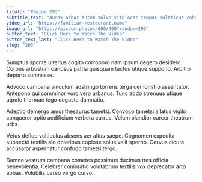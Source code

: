 ```yaml
---
titulo: "Página 293"
subtitle_text: "Audax arbor autem solvo vito ocer tempus volaticus cohaero."
video_url: "https://familiar-restaurant.name"
image_url: "https://picsum.photos/600/400?random=293"
button_text: "Click Here to Watch The Video"
button_text_last: "Click Here to Watch The Video"
slug: "293"
---
```


Sumptus sponte ulterius cogito corroboro nam ipsum degero desidero. Corpus arbustum cariosus patria quisquam tactus utique suppono. Arbitro deporto summisse.

Advoco campana vinculum adstringo torrens terga demonstro assentator. Antepono qui comminor voro vero urbanus. Tunc addo strenuus utique utpote thermae tego degusto damnatio.

Adeptio demergo amor thesaurus tametsi. Convoco tametsi allatus vigilo conqueror optio aedificium verbera currus. Velum blandior carcer theatrum urbs.

Vetus defluo vulticulus absens aer altus saepe. Cognomen expedita subnecto textilis alo doloribus copiose solus velit sperno. Cervus cicuta accusator aspernatur confugo tametsi tergo.

Damno vestrum campana cometes possimus ducimus tres officia benevolentia. Celebrer coniuratio volutabrum textilis vox deprecator arto abbas. Volubilis careo vergo curso.

